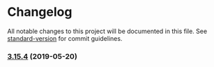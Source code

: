 # Changelog

All notable changes to this project will be documented in this file. See [standard-version](https://github.com/conventional-changelog/standard-version) for commit guidelines.

### [3.15.4](https://github.com/luxcium/pop-n-lock-theme-vscode/compare/v3.15.3...v3.15.4) (2019-05-20)
